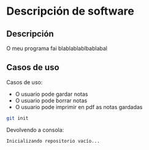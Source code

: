 # Descripción de software

## Descripción
O meu programa fai blablablablbablabal

## Casos de uso
Casos de uso:

- O usuario pode gardar notas
- O usuario pode borrar notas
- O usuario pode imprimir en pdf as notas gardadas

```bash
git init
```
Devolvendo a consola:

```bash
Inicializando repositorio vacío...
```